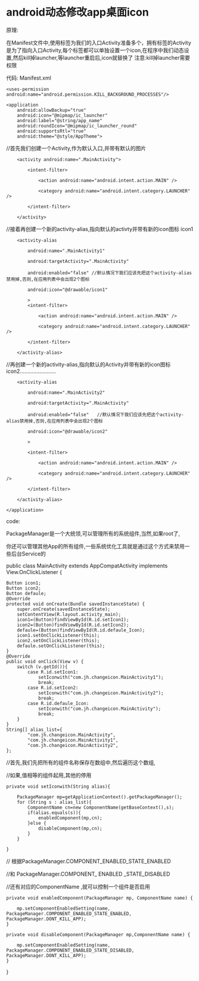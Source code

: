 # android动态修改app桌面icon

原理:

在Manifest文件中,使用<activity-alias>标签为我们的入口Activity准备多个，拥有<Activity-alias>标签的Activity是为了指向入口Activity,每个<activity-alias>标签都可以单独设置一个icon,在程序中我们动态设置<activity-alias>,然后kill掉launcher,等launcher重启后,icon就替换了
注意:kill掉launcher需要权限

<uses-permission android:name="android.permission.KILL_BACKGROUND_PROCESSES"/>

代码: Manifest.xml
<?xml version="1.0" encoding="utf-8"?>

<manifest xmlns:android="http://schemas.android.com/apk/res/android"
    package="com.jh.changeicon">
    
    <uses-permission android:name="android.permission.KILL_BACKGROUND_PROCESSES"/>
    
    <application
        android:allowBackup="true"
        android:icon="@mipmap/ic_launcher"
        android:label="@string/app_name"
        android:roundIcon="@mipmap/ic_launcher_round"
        android:supportsRtl="true"
        android:theme="@style/AppTheme">
        
//首先我们创建一个Activity,作为默认入口,并带有默认的图片

        <activity android:name=".MainActivity">
        
            <intent-filter>
            
                <action android:name="android.intent.action.MAIN" />
                
                <category android:name="android.intent.category.LAUNCHER" />
                
            </intent-filter>
            
        </activity>
        
//接着再创建一个新的activity-alias,指向默认的activty并带有新的icon图标 icon1

        <activity-alias
        
            android:name=".MainActivity1"
            
            android:targetActivity=".MainActivity"
            
            android:enabled="false"	//默认情况下我们应该先把这个activity-alias禁用掉,否则,在应用列表中会出现2个图标
            
            android:icon="@drawable/icon1"
            
            >
            <intent-filter>
            
                <action android:name="android.intent.action.MAIN" />
                
                <category android:name="android.intent.category.LAUNCHER" />
                
            </intent-filter>
            
        </activity-alias>
        
//再创建一个新的activity-alias,指向默认的Activity并带有新的icon图标 icon2……………………

        <activity-alias
        
            android:name=".MainActivity2"
            
            android:targetActivity=".MainActivity"
            
            android:enabled="false"   //默认情况下我们应该先把这个activity-alias禁用掉,否则,在应用列表中会出现2个图标
            
            android:icon="@drawable/icon2"
            
            >
            
            <intent-filter>
            
                <action android:name="android.intent.action.MAIN" />
                
                <category android:name="android.intent.category.LAUNCHER" />
                
            </intent-filter>
            
        </activity-alias>
        
    </application>
    
</manifest>

code:

PackageManager是一个大统领,可以管理所有的系统组件,当然,如果root了,

你还可以管理其他App的所有组件,一些系统优化工具就是通过这个方式来禁用一些后台Service的


public class MainActivity extends AppCompatActivity implements View.OnClickListener {

    Button icon1;
    Button icon2;
    Button defaule;
    @Override
    protected void onCreate(Bundle savedInstanceState) {
        super.onCreate(savedInstanceState);
        setContentView(R.layout.activity_main);
        icon1=(Button)findViewById(R.id.setIcon1);
        icon2=(Button)findViewById(R.id.setIcon2);
        defaule=(Button)findViewById(R.id.defaule_Icon);
        icon1.setOnClickListener(this);
        icon2.setOnClickListener(this);
        defaule.setOnClickListener(this);
    }
    @Override
    public void onClick(View v) {
        switch (v.getId()){
            case R.id.setIcon1:
                setIconwith("com.jh.changeicon.MainActivity1");
                break;
            case R.id.setIcon2:
                setIconwith("com.jh.changeicon.MainActivity2");
                break;
            case R.id.defaule_Icon:
                setIconwith("com.jh.changeicon.MainActivity");
                break;
        }
    }
    String[] alias_list={
            "com.jh.changeicon.MainActivity",
            "com.jh.changeicon.MainActivity1",
            "com.jh.changeicon.MainActivity2",
    };
    
//首先,我们先把所有的组件名称保存在数组中,然后遍历这个数组,

//如果,值相等的组件起用,其他的停用

    private void setIconwith(String alias){
    
        PackageManager mp=getApplicationContext().getPackageManager();
        for (String s : alias_list){
            ComponentName cn=new ComponentName(getBaseContext(),s);
            if(alias.equals(s)){
                enabledComponent(mp,cn);
            }else {
                disableComponent(mp,cn);
            }
        }
        
    }
    
// 根据PackageManager.COMPONENT_ENABLED_STATE_ENABLED

//和  PackageManager.COMPONENT_ ENABLED _STATE_DISABLED	

//还有对应的ComponentName ,就可以控制一个组件是否启用

    private void enabledComponent(PackageManager mp, ComponentName name) {
    
        mp.setComponentEnabledSetting(name, PackageManager.COMPONENT_ENABLED_STATE_ENABLED, PackageManager.DONT_KILL_APP);
    }
    
    private void disableComponent(PackageManager mp,ComponentName name) {
    
        mp.setComponentEnabledSetting(name, PackageManager.COMPONENT_ENABLED_STATE_DISABLED, PackageManager.DONT_KILL_APP);
    }
}
